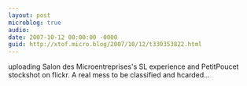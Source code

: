 ```yaml
---
layout: post
microblog: true
audio: 
date: 2007-10-12 00:00:00 -0000
guid: http://xtof.micro.blog/2007/10/12/t330353822.html
---
```

uploading Salon des Microentreprises's SL experience and PetitPoucet stockshot on flickr. A real mess to be classified and hcarded...
